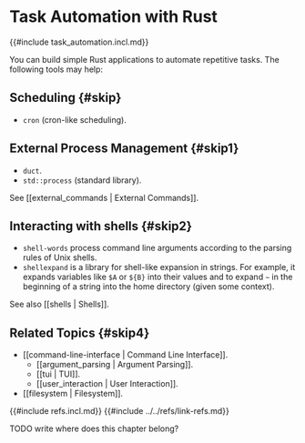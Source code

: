 # Task Automation with Rust

{{#include task_automation.incl.md}}

You can build simple Rust applications to automate repetitive tasks. The following tools may help:

## Scheduling {#skip}

- `cron` (cron-like scheduling).

## External Process Management {#skip1}

- `duct`.
- `std::process` (standard library).

See [[external_commands | External Commands]].

## Interacting with shells {#skip2}

- `shell-words` process command line arguments according to the parsing rules of Unix shells.
- `shellexpand` is a library for shell-like expansion in strings. For example, it expands variables like `$A` or `${B}` into their values and to expand `~` in the beginning of a string into the home directory (given some context).

See also [[shells | Shells]].

## Related Topics {#skip4}

- [[command-line-interface | Command Line Interface]].
  - [[argument_parsing | Argument Parsing]].
  - [[tui | TUI]].
  - [[user_interaction | User Interaction]].
- [[filesystem | Filesystem]].

{{#include refs.incl.md}}
{{#include ../../refs/link-refs.md}}

<div class="hidden">
TODO write
where does this chapter belong?
</div>
